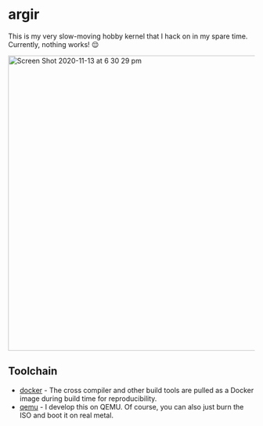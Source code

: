 # argir

This is my very slow-moving hobby kernel that I hack on in my spare time. Currently, nothing works! 😌

<img width="602" alt="Screen Shot 2020-11-13 at 6 30 29 pm" src="https://user-images.githubusercontent.com/10385659/99103890-8d646100-25e0-11eb-8348-5525451c7520.png" />

## Toolchain

- [docker](https://www.docker.com/products/docker-desktop) - The cross compiler and other build tools are pulled as a Docker image during build time for reproducibility.
- [qemu](https://www.qemu.org/download) - I develop this on QEMU. Of course, you can also just burn the ISO and boot it on real metal.
